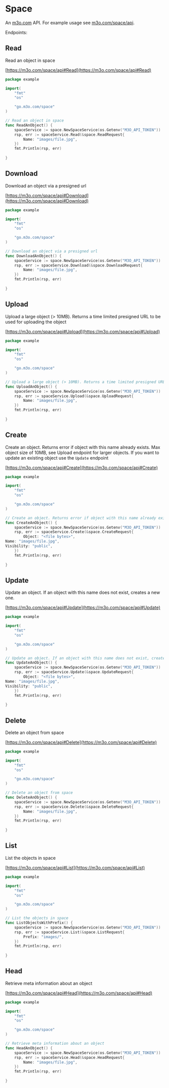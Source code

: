 # Space

An [m3o.com](https://m3o.com) API. For example usage see [m3o.com/space/api](https://m3o.com/space/api).

Endpoints:

## Read

Read an object in space


[https://m3o.com/space/api#Read](https://m3o.com/space/api#Read)

```go
package example

import(
	"fmt"
	"os"

	"go.m3o.com/space"
)

// Read an object in space
func ReadAnObject() {
	spaceService := space.NewSpaceService(os.Getenv("M3O_API_TOKEN"))
	rsp, err := spaceService.Read(&space.ReadRequest{
		Name: "images/file.jpg",
	})
	fmt.Println(rsp, err)
	
}
```
## Download

Download an object via a presigned url


[https://m3o.com/space/api#Download](https://m3o.com/space/api#Download)

```go
package example

import(
	"fmt"
	"os"

	"go.m3o.com/space"
)

// Download an object via a presigned url
func DownloadAnObject() {
	spaceService := space.NewSpaceService(os.Getenv("M3O_API_TOKEN"))
	rsp, err := spaceService.Download(&space.DownloadRequest{
		Name: "images/file.jpg",
	})
	fmt.Println(rsp, err)
	
}
```
## Upload

Upload a large object (> 10MB). Returns a time limited presigned URL to be used for uploading the object


[https://m3o.com/space/api#Upload](https://m3o.com/space/api#Upload)

```go
package example

import(
	"fmt"
	"os"

	"go.m3o.com/space"
)

// Upload a large object (> 10MB). Returns a time limited presigned URL to be used for uploading the object
func UploadAnObject() {
	spaceService := space.NewSpaceService(os.Getenv("M3O_API_TOKEN"))
	rsp, err := spaceService.Upload(&space.UploadRequest{
		Name: "images/file.jpg",
	})
	fmt.Println(rsp, err)
	
}
```
## Create

Create an object. Returns error if object with this name already exists. Max object size of 10MB, see Upload endpoint for larger objects. If you want to update an existing object use the `Update` endpoint


[https://m3o.com/space/api#Create](https://m3o.com/space/api#Create)

```go
package example

import(
	"fmt"
	"os"

	"go.m3o.com/space"
)

// Create an object. Returns error if object with this name already exists. Max object size of 10MB, see Upload endpoint for larger objects. If you want to update an existing object use the `Update` endpoint
func CreateAnObject() {
	spaceService := space.NewSpaceService(os.Getenv("M3O_API_TOKEN"))
	rsp, err := spaceService.Create(&space.CreateRequest{
		Object: "<file bytes>",
Name: "images/file.jpg",
Visibility: "public",
	})
	fmt.Println(rsp, err)
	
}
```
## Update

Update an object. If an object with this name does not exist, creates a new one.


[https://m3o.com/space/api#Update](https://m3o.com/space/api#Update)

```go
package example

import(
	"fmt"
	"os"

	"go.m3o.com/space"
)

// Update an object. If an object with this name does not exist, creates a new one.
func UpdateAnObject() {
	spaceService := space.NewSpaceService(os.Getenv("M3O_API_TOKEN"))
	rsp, err := spaceService.Update(&space.UpdateRequest{
		Object: "<file bytes>",
Name: "images/file.jpg",
Visibility: "public",
	})
	fmt.Println(rsp, err)
	
}
```
## Delete

Delete an object from space


[https://m3o.com/space/api#Delete](https://m3o.com/space/api#Delete)

```go
package example

import(
	"fmt"
	"os"

	"go.m3o.com/space"
)

// Delete an object from space
func DeleteAnObject() {
	spaceService := space.NewSpaceService(os.Getenv("M3O_API_TOKEN"))
	rsp, err := spaceService.Delete(&space.DeleteRequest{
		Name: "images/file.jpg",
	})
	fmt.Println(rsp, err)
	
}
```
## List

List the objects in space


[https://m3o.com/space/api#List](https://m3o.com/space/api#List)

```go
package example

import(
	"fmt"
	"os"

	"go.m3o.com/space"
)

// List the objects in space
func ListObjectsWithPrefix() {
	spaceService := space.NewSpaceService(os.Getenv("M3O_API_TOKEN"))
	rsp, err := spaceService.List(&space.ListRequest{
		Prefix: "images/",
	})
	fmt.Println(rsp, err)
	
}
```
## Head

Retrieve meta information about an object


[https://m3o.com/space/api#Head](https://m3o.com/space/api#Head)

```go
package example

import(
	"fmt"
	"os"

	"go.m3o.com/space"
)

// Retrieve meta information about an object
func HeadAnObject() {
	spaceService := space.NewSpaceService(os.Getenv("M3O_API_TOKEN"))
	rsp, err := spaceService.Head(&space.HeadRequest{
		Name: "images/file.jpg",
	})
	fmt.Println(rsp, err)
	
}
```
